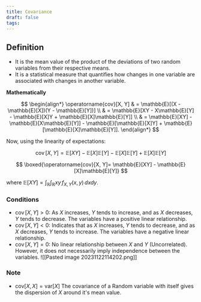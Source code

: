 ```yaml
---
title: Covariance
draft: false
tags:
---
```

## **Definition**
- It is the mean value of the product of the deviations of two random variables from their respective means. 
- It is a statistical measure that quantifies how changes in one variable are associated with changes in another variable. 

**Mathematically**


$$
\begin{align*} \operatorname{cov}[X, Y] & = \mathbb{E}[(X - \mathbb{E}[X])(Y - \mathbb{E}[Y])] \\ & = \mathbb{E}[XY - X\mathbb{E}[Y] - \mathbb{E}[X]Y + \mathbb{E}[X]\mathbb{E}[Y]] \\ & = \mathbb{E}[XY] - \mathbb{E}[X\mathbb{E}[Y]] - \mathbb{E}[\mathbb{E}[X]Y] + \mathbb{E}[\mathbb{E}[X]\mathbb{E}[Y]]. \end{align*}
$$

Now, using the linearity of expectations:

$$
\operatorname{cov}[X, Y]  = \mathbb{E}[XY] - \mathbb{E}[X]\mathbb{E}[Y] - \mathbb{E}[X]\mathbb{E}[Y] + \mathbb{E}[X]\mathbb{E}[Y]
$$


$$
\boxed{\operatorname{cov}[X, Y]= \mathbb{E}[XY] - \mathbb{E}[X]\mathbb{E}[Y]}
$$


where $\mathbb{E}[X Y]=\int_{\mathbb{R}} \int_{\mathbb{R}} x y \, f_{X, Y}(x, y) \, d x d y$. 
### Conditions
- $\operatorname{cov}[X, Y] > 0:$ As $X$ increases, $Y$ tends to increase, and as $X$ decreases, $Y$ tends to decrease. The variables have a positive linear relationship.
- $\operatorname{cov}[X, Y] < 0:$ Indicates that as $X$ increases, $Y$ tends to decrease, and as $X$ decreases, $Y$ tends to increase. The variables have a negative linear relationship.
- $\operatorname{cov}[X, Y] = 0:$ No linear relationship between $X$ and $Y$ (Uncorrelated). However, it does not necessarily imply independence between the variables.
	![[Pasted image 20231122114202.png]]

### Note
- $\text{cov}[X,X]=\text{var}[X]$
	The covariance of a Random variable with itself gives the dispersion of $X$ around it's mean value. 

